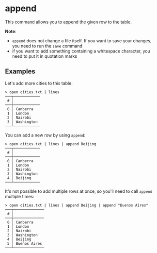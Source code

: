 # append

This command allows you to  append the given row to the table.

**Note**:

- `append` does not change a file itself. If you want to save your changes, you need to run the `save` command
- if you want to add something containing a whitespace character, you need to put it in quotation marks

## Examples

Let's add more cities to this table:

```shell
> open cities.txt | lines
───┬────────────
 # │
───┼────────────
 0 │ Canberra
 1 │ London
 2 │ Nairobi
 3 │ Washington
───┴────────────
```

You can add a new row by using `append`:

```shell
> open cities.txt | lines | append Beijing
───┬────────────
 # │
───┼────────────
 0 │ Canberra
 1 │ London
 2 │ Nairobi
 3 │ Washington
 4 │ Beijing
───┴────────────
```

It's not possible to add multiple rows at once, so you'll need to call `append` multiple times:

```shell
> open cities.txt | lines | append Beijing | append "Buenos Aires"
───┬──────────────
 # │
───┼──────────────
 0 │ Canberra
 1 │ London
 2 │ Nairobi
 3 │ Washington
 4 │ Beijing
 5 │ Buenos Aires
───┴──────────────
```
